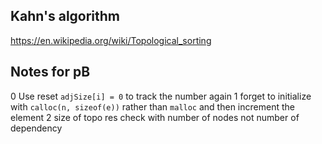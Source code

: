 

## Kahn's algorithm
https://en.wikipedia.org/wiki/Topological_sorting

## Notes for pB
0 Use reset `adjSize[i] = 0` to track the number again
1 forget to initialize with `calloc(n, sizeof(e))` rather than `malloc` and then increment the element
2 size of topo res check with number of nodes not number of dependency

